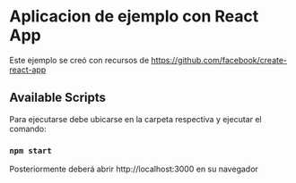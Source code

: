 # Aplicacion de ejemplo con React App

Este ejemplo se creó con recursos de https://github.com/facebook/create-react-app

## Available Scripts

Para ejecutarse debe ubicarse en la carpeta respectiva y ejecutar el comando:

### `npm start`

Posteriormente deberá abrir
http://localhost:3000 en su navegador



